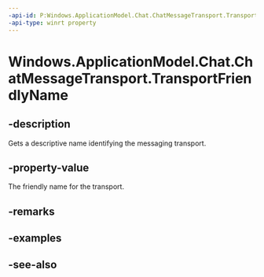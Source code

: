 ```yaml
---
-api-id: P:Windows.ApplicationModel.Chat.ChatMessageTransport.TransportFriendlyName
-api-type: winrt property
---
```


<!-- Property syntax
public string TransportFriendlyName { get; }
-->

# Windows.ApplicationModel.Chat.ChatMessageTransport.TransportFriendlyName

## -description
Gets a descriptive name identifying the messaging transport.

## -property-value
The friendly name for the transport.

## -remarks

## -examples

## -see-also
